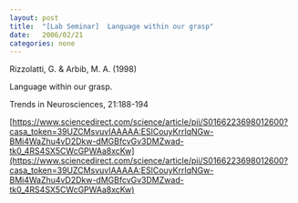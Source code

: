 ```yaml
---
layout: post
title:  "[Lab Seminar]  Language within our grasp"
date:   2006/02/21
categories: none
---
```






Rizzolatti, G. & Arbib, M. A. (1998)

Language within our grasp.

Trends in Neurosciences, 21:188-194  



[https://www.sciencedirect.com/science/article/pii/S0166223698012600?casa_token=39UZCMsvuvIAAAAA:ESlCouyKrrIqNGw-BMi4WaZhu4vD2Dkw-dMGBfcvGv3DMZwad-tk0_4RS4SX5CWcGPWAa8xcKw](https://www.sciencedirect.com/science/article/pii/S0166223698012600?casa_token=39UZCMsvuvIAAAAA:ESlCouyKrrIqNGw-BMi4WaZhu4vD2Dkw-dMGBfcvGv3DMZwad-tk0_4RS4SX5CWcGPWAa8xcKw)



 

